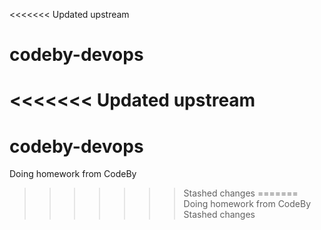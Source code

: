 <<<<<<< Updated upstream
# codeby-devops
<<<<<<< Updated upstream
=======
# codeby-devops
Doing homework from CodeBy
>>>>>>> Stashed changes
=======
Doing homework from CodeBy
>>>>>>> Stashed changes
